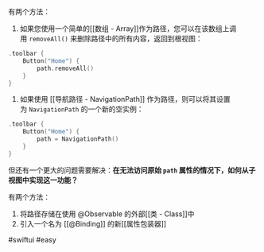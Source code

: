 有两个方法：

1. 如果您使用一个简单的[[数组 - Array]]作为路径，您可以在该数组上调用 `removeAll()` 来删除路径中的所有内容，返回到根视图：

```swift
.toolbar {
    Button("Home") {
        path.removeAll()
    }
}
```

1. 如果使用 [[导航路径 - NavigationPath]] 作为路径，则可以将其设置为 `NavigationPath` 的一个新的空实例：

```swift
.toolbar {
    Button("Home") {
        path = NavigationPath()
    }
}
```

但还有一个更大的问题需要解决：**在无法访问原始 `path` 属性的情况下，如何从子视图中实现这一功能？**

有两个方法：

1. 将路径存储在使用 @Observable 的外部[[类 - Class]]中
2. 引入一个名为 [[@Binding]] 的新[[属性包装器]]

#swiftui #easy 